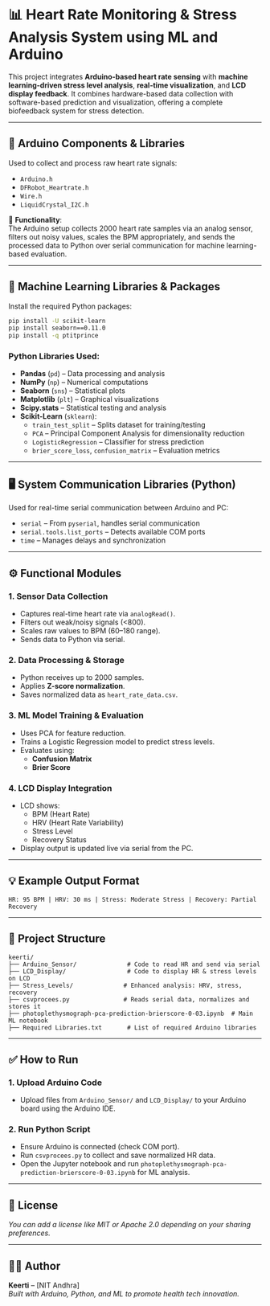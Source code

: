 
# 📊 Heart Rate Monitoring & Stress Analysis System using ML and Arduino

This project integrates **Arduino-based heart rate sensing** with **machine learning-driven stress level analysis**, **real-time visualization**, and **LCD display feedback**. It combines hardware-based data collection with software-based prediction and visualization, offering a complete biofeedback system for stress detection.

---

## 🔌 Arduino Components & Libraries

Used to collect and process raw heart rate signals:

- `Arduino.h`
- `DFRobot_Heartrate.h`
- `Wire.h`
- `LiquidCrystal_I2C.h`

🔧 **Functionality**:  
The Arduino setup collects 2000 heart rate samples via an analog sensor, filters out noisy values, scales the BPM appropriately, and sends the processed data to Python over serial communication for machine learning-based evaluation.

---

## 🧠 Machine Learning Libraries & Packages

Install the required Python packages:

```bash
pip install -U scikit-learn
pip install seaborn==0.11.0
pip install -q ptitprince
```

### Python Libraries Used:
- **Pandas** (`pd`) – Data processing and analysis
- **NumPy** (`np`) – Numerical computations
- **Seaborn** (`sns`) – Statistical plots
- **Matplotlib** (`plt`) – Graphical visualizations
- **Scipy.stats** – Statistical testing and analysis
- **Scikit-Learn** (`sklearn`):
  - `train_test_split` – Splits dataset for training/testing
  - `PCA` – Principal Component Analysis for dimensionality reduction
  - `LogisticRegression` – Classifier for stress prediction
  - `brier_score_loss`, `confusion_matrix` – Evaluation metrics

---

## 🖥️ System Communication Libraries (Python)

Used for real-time serial communication between Arduino and PC:

- `serial` – From `pyserial`, handles serial communication
- `serial.tools.list_ports` – Detects available COM ports
- `time` – Manages delays and synchronization

---

## ⚙️ Functional Modules

### 1. **Sensor Data Collection**
- Captures real-time heart rate via `analogRead()`.
- Filters out weak/noisy signals (<800).
- Scales raw values to BPM (60–180 range).
- Sends data to Python via serial.

### 2. **Data Processing & Storage**
- Python receives up to 2000 samples.
- Applies **Z-score normalization**.
- Saves normalized data as `heart_rate_data.csv`.

### 3. **ML Model Training & Evaluation**
- Uses PCA for feature reduction.
- Trains a Logistic Regression model to predict stress levels.
- Evaluates using:
  - **Confusion Matrix**
  - **Brier Score**

### 4. **LCD Display Integration**
- LCD shows:
  - BPM (Heart Rate)
  - HRV (Heart Rate Variability)
  - Stress Level
  - Recovery Status
- Display output is updated live via serial from the PC.

---

## 💡 Example Output Format

```
HR: 95 BPM | HRV: 30 ms | Stress: Moderate Stress | Recovery: Partial Recovery
```

---

## 📁 Project Structure

```
keerti/
├── Arduino_Sensor/              # Code to read HR and send via serial
├── LCD_Display/                 # Code to display HR & stress levels on LCD
├── Stress_Levels/              # Enhanced analysis: HRV, stress, recovery
├── csvprocees.py               # Reads serial data, normalizes and stores it
├── photoplethysmograph-pca-prediction-brierscore-0-03.ipynb  # Main ML notebook
├── Required Libraries.txt       # List of required Arduino libraries
```

---

## ✅ How to Run

### 1. **Upload Arduino Code**
- Upload files from `Arduino_Sensor/` and `LCD_Display/` to your Arduino board using the Arduino IDE.

### 2. **Run Python Script**
- Ensure Arduino is connected (check COM port).
- Run `csvprocees.py` to collect and save normalized HR data.
- Open the Jupyter notebook and run `photoplethysmograph-pca-prediction-brierscore-0-03.ipynb` for ML analysis.

---

## 📜 License

*You can add a license like MIT or Apache 2.0 depending on your sharing preferences.*

---

## 🙋‍♀️ Author

**Keerti** – [NIT Andhra]  
*Built with Arduino, Python, and ML to promote health tech innovation.*
